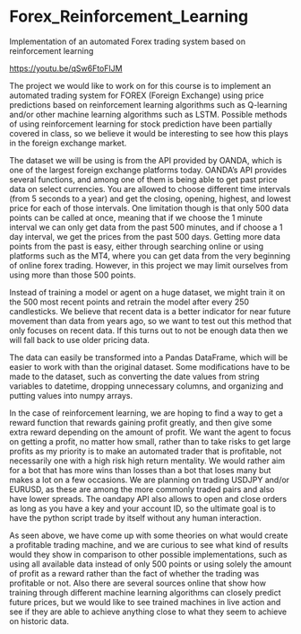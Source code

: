 # Forex_Reinforcement_Learning
Implementation of an automated Forex trading system based on reinforcement learning

https://youtu.be/qSw6FtoFlJM

  The project we would like to work on for this course is to implement an automated
trading system for FOREX (Foreign Exchange) using price predictions based on reinforcement
learning algorithms such as Q-learning and/or other machine learning algorithms such as LSTM.
Possible methods of using reinforcement learning for stock prediction have been partially
covered in class, so we believe it would be interesting to see how this plays in the foreign
exchange market.

  The dataset we will be using is from the API provided by OANDA, which is one of the
largest foreign exchange platforms today. OANDA’s API provides several functions, and among
one of them is being able to get past price data on select currencies. You are allowed to choose
different time intervals (from 5 seconds to a year) and get the closing, opening, highest, and
lowest price for each of those intervals. One limitation though is that only 500 data points can be
called at once, meaning that if we choose the 1 minute interval we can only get data from the
past 500 minutes, and if choose a 1 day interval, we get the prices from the past 500 days.
Getting more data points from the past is easy, either through searching online or using platforms
such as the MT4, where you can get data from the very beginning of online forex trading.
However, in this project we may limit ourselves from using more than those 500 points.

  Instead of training a model or agent on a huge dataset, we might train it on the 500 most recent
points and retrain the model after every 250 candlesticks. We believe that recent data is a better
indicator for near future movement than data from years ago, so we want to test out this method
that only focuses on recent data. If this turns out to not be enough data then we will fall back to
use older pricing data.

  The data can easily be transformed into a Pandas DataFrame, which will be easier to
work with than the original dataset. Some modifications have to be made to the dataset, such as
converting the date values from string variables to datetime, dropping unnecessary columns, and
organizing and putting values into numpy arrays.

  In the case of reinforcement learning, we are hoping to find a way to get a reward
function that rewards gaining profit greatly, and then give some extra reward depending on the
amount of profit. We want the agent to focus on getting a profit, no matter how small, rather than
to take risks to get large profits as my priority is to make an automated trader that is profitable,
not necessarily one with a high risk high return mentality. We would rather aim for a bot that has
more wins than losses than a bot that loses many but makes a lot on a few occasions.
We are planning on trading USDJPY and/or EURUSD, as these are among the more
commonly traded pairs and also have lower spreads. The oandapy API also allows to open and
close orders as long as you have a key and your account ID, so the ultimate goal is to have the
python script trade by itself without any human interaction.

  As seen above, we have come up with some theories on what would create a profitable
trading machine, and we are curious to see what kind of results would they show in comparison
to other possible implementations, such as using all available data instead of only 500 points or
using solely the amount of profit as a reward rather than the fact of whether the trading was
profitable or not. Also there are several sources online that show how training through different
machine learning algorithms can closely predict future prices, but we would like to see trained
machines in live action and see if they are able to achieve anything close to what they seem to
achieve on historic data.
